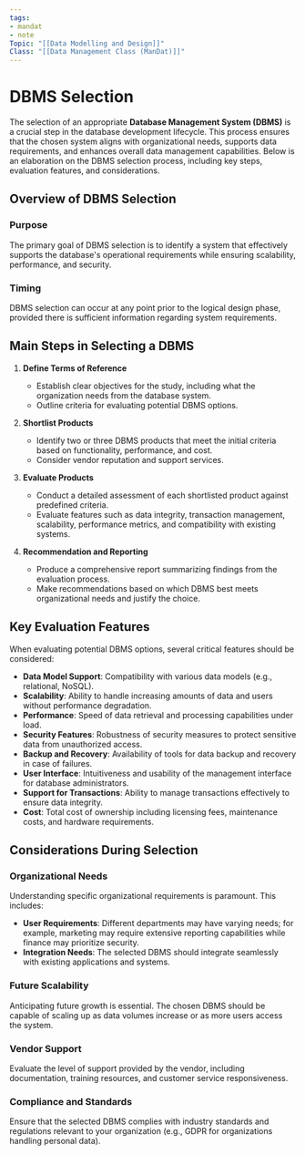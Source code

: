 ```yaml
---
tags:
- mandat
- note
Topic: "[[Data Modelling and Design]]"
Class: "[[Data Management Class (ManDat)]]"
---
```


# DBMS Selection

The selection of an appropriate **Database Management System (DBMS)** is a crucial step in the database development lifecycle. This process ensures that the chosen system aligns with organizational needs, supports data requirements, and enhances overall data management capabilities. Below is an elaboration on the DBMS selection process, including key steps, evaluation features, and considerations.

## Overview of DBMS Selection

### Purpose
The primary goal of DBMS selection is to identify a system that effectively supports the database's operational requirements while ensuring scalability, performance, and security.

### Timing
DBMS selection can occur at any point prior to the logical design phase, provided there is sufficient information regarding system requirements.

## Main Steps in Selecting a DBMS

1. **Define Terms of Reference**
   - Establish clear objectives for the study, including what the organization needs from the database system.
   - Outline criteria for evaluating potential DBMS options.

2. **Shortlist Products**
   - Identify two or three DBMS products that meet the initial criteria based on functionality, performance, and cost.
   - Consider vendor reputation and support services.

3. **Evaluate Products**
   - Conduct a detailed assessment of each shortlisted product against predefined criteria.
   - Evaluate features such as data integrity, transaction management, scalability, performance metrics, and compatibility with existing systems.

4. **Recommendation and Reporting**
   - Produce a comprehensive report summarizing findings from the evaluation process.
   - Make recommendations based on which DBMS best meets organizational needs and justify the choice.

## Key Evaluation Features

When evaluating potential DBMS options, several critical features should be considered:

- **Data Model Support**: Compatibility with various data models (e.g., relational, NoSQL).
- **Scalability**: Ability to handle increasing amounts of data and users without performance degradation.
- **Performance**: Speed of data retrieval and processing capabilities under load.
- **Security Features**: Robustness of security measures to protect sensitive data from unauthorized access.
- **Backup and Recovery**: Availability of tools for data backup and recovery in case of failures.
- **User Interface**: Intuitiveness and usability of the management interface for database administrators.
- **Support for Transactions**: Ability to manage transactions effectively to ensure data integrity.
- **Cost**: Total cost of ownership including licensing fees, maintenance costs, and hardware requirements.

## Considerations During Selection

### Organizational Needs
Understanding specific organizational requirements is paramount. This includes:

- **User Requirements**: Different departments may have varying needs; for example, marketing may require extensive reporting capabilities while finance may prioritize security.
- **Integration Needs**: The selected DBMS should integrate seamlessly with existing applications and systems.

### Future Scalability
Anticipating future growth is essential. The chosen DBMS should be capable of scaling up as data volumes increase or as more users access the system.

### Vendor Support
Evaluate the level of support provided by the vendor, including documentation, training resources, and customer service responsiveness.

### Compliance and Standards
Ensure that the selected DBMS complies with industry standards and regulations relevant to your organization (e.g., GDPR for organizations handling personal data).
